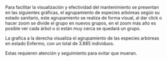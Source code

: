 
Para facilitar la visualización y efectividad del mantenimiento se presentan en las siguientes gráficas, el agrupamiento de especies arbóreas según su estado sanitario, este agrupamiento se realiza de forma visual, al dar click o hacer zoom se divide el grupo en nuevos grupos, en el zoom más alto es posible ver cada árbol o si están muy cerca se quedará un grupo.

La grafica a la derecha visualiza el agrupamiento de las especies arbóreas en estado Enfermo, con un total de 3.885 individuos.

Estas requieren atención y seguimiento para evitar que mueran.





